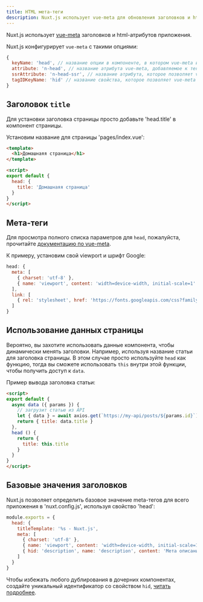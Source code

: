 ```yaml
---
title: HTML мета-теги
description: Nuxt.js использует vue-meta для обновления заголовков и html-атрибутов приложения.
---
```


Nuxt.js использует [vue-meta](https://github.com/declandewet/vue-meta) заголовков и html-атрибутов приложения.

Nuxt.js конфигурирует `vue-meta` с такими опциями:
```js
{
  keyName: 'head', // название опции в компоненте, в котором vue-meta ищет информацию для meta
  attribute: 'n-head', // название атрибута vue-meta, добавляемое к тегам, за которыми он наблюдает
  ssrAttribute: 'n-head-ssr', // название атрибута, которое позволяет vue-meta определить, что meta информация уже была установлена сервером
  tagIDKeyName: 'hid' // название свойства, которое позволяет vue-meta определить, перезаписать или добавить тег
}
```

## Заголовок `title`

Для установки заголовка страницы просто добавьте 'head.title' в компонент страницы.

Установим название для страницы 'pages/index.vue':

```html
<template>
  <h1>Домашнаяя страница</h1>
</template>

<script>
export default {
  head: {
    title: 'Домашнаяя страница'
  }
}
</script>
```

## Мета-теги

Для просмотра полного списка параметров для `head`, пожалуйста, прочитайте [документацию по vue-meta](https://github.com/declandewet/vue-meta#recognized-metainfo-properties).

К примеру, установим свой viewport и шрифт Google:
```js
head: {
  meta: [
    { charset: 'utf-8' },
    { name: 'viewport', content: 'width=device-width, initial-scale=1' }
  ],
  link: [
    { rel: 'stylesheet', href: 'https://fonts.googleapis.com/css?family=Roboto' }
  ]
}
```

## Использование данных страницы

Вероятно, вы захотите использовать данные компонента, чтобы динамически менять заголовки. Например, используя название статьи для заголовка страницы. В этом случае просто используйте `head` как функцию, тогда вы сможете использовать `this` внутри этой функции, чтобы получить доступ к `data`.

Пример вывода заголовка статьи:
```html
<script>
export default {
  async data ({ params }) {
    // загрузит статью из API
    let { data } = await axios.get(`https://my-api/posts/${params.id}`)
    return { title: data.title }
  },
  head () {
    return {
      title: this.title
    }
  }
}
</script>
```

## Базовые значения заголовков
Nuxt.js позволяет определить базовое значение meta-тегов для всего приложения в 'nuxt.config.js', используя свойство 'head':

```js
module.exports = {
  head: {
    titleTemplate: '%s - Nuxt.js',
    meta: [
      { charset: 'utf-8' },
      { name: 'viewport', content: 'width=device-width, initial-scale=1' },
      { hid: 'description', name: 'description', content: 'Мета описание' }
    ]
  }
}
```

<p class="Alert">

Чтобы избежать любого дублирования в дочерних компонентах, создайте уникальный идентификатор со свойством `hid`, [читать подробнее](https://github.com/declandewet/vue-meta#lists-of-tags).

</p>
